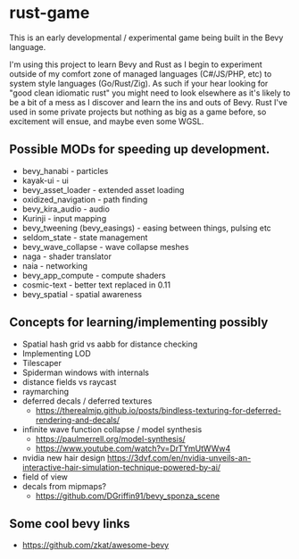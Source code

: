 # rust-game

This is an early developmental / experimental game being built in the Bevy language.

I'm using this project to learn Bevy and Rust as I begin to experiment outside of my comfort zone of managed languages (C#/JS/PHP, etc) to system style languages (Go/Rust/Zig). As such if your hear looking for "good clean idiomatic rust" you might need to look elsewhere as it's likely to be a bit of a mess as I discover and learn the ins and outs of Bevy. Rust I've used in some private projects but nothing as big as a game before, so excitement will ensue, and maybe even some WGSL.

## Possible MODs for speeding up development. 

- bevy_hanabi - particles
- kayak-ui - ui
- bevy_asset_loader - extended asset loading
- oxidized_navigation - path finding
- bevy_kira_audio - audio 
- Kurinji - input mapping
- bevy_tweening (bevy_easings) - easing between things, pulsing etc
- seldom_state - state management 
- bevy_wave_collapse - wave collapse meshes
- naga - shader translator
- naia - networking
- bevy_app_compute - compute shaders
- cosmic-text - better text replaced in 0.11
- bevy_spatial - spatial awareness
  
## Concepts for learning/implementing possibly
- Spatial hash grid vs aabb for distance checking
- Implementing LOD 
- Tilescaper
- Spiderman windows with internals
- distance fields vs raycast
- raymarching
- deferred decals / deferred textures 
  - https://therealmjp.github.io/posts/bindless-texturing-for-deferred-rendering-and-decals/
- infinite wave function collapse / model synthesis 
  - https://paulmerrell.org/model-synthesis/ 
  - https://www.youtube.com/watch?v=DrTYmUtWWw4
- nvidia new hair design https://3dvf.com/en/nvidia-unveils-an-interactive-hair-simulation-technique-powered-by-ai/
- field of view
- decals from mipmaps?
  - https://github.com/DGriffin91/bevy_sponza_scene

## Some cool bevy links
- https://github.com/zkat/awesome-bevy